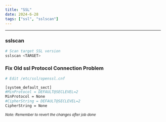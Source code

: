 ```yaml
---
title: "SSL"
date: 2024-6-28
tags: ["ssl", "sslscan"]
---
```


---
### sslscan

```bash
# Scan target SSL version
sslscan <TARGET>
```

### Fix Old ssl Protocol Connection Problem

```bash
# Edit /etc/ssl/openssl.cnf

[system_default_sect]
#MinProtocol = DEFAULT@SECLEVEL=2
MinProtocol = None
#CipherString = DEFAULT@SECLEVEL=2
CipherString = None
```

<small>*Note: Remember to revert the changes after job done*</small>